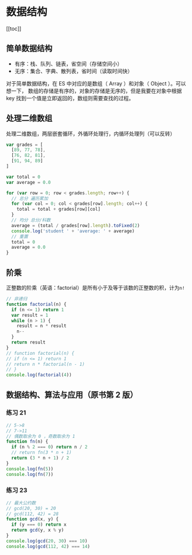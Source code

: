 # 数据结构

[[toc]]

## 简单数据结构

- 有序：栈、队列、链表，省空间（存储空间小）
- 无序：集合、字典、散列表，省时间（读取时间快）

对于简单数据结构，在 ES 中对应的是数组（ Array ）和对象（ Object ）。可以想一下， 数组的存储是有序的，对象的存储是无序的，但是我要在对象中根据 key 找到一个值是立即返回的，数组则需要查找的过程。


## 处理二维数组

处理二维数组，两层嵌套循环，外循环处理行，内循环处理列（可以反转）

```js
var grades = [
  [89, 77, 78],
  [76, 82, 81],
  [91, 94, 89]
]

var total = 0
var average = 0.0

for (var row = 0; row < grades.length; row++) {
  // 总分 遍历累加
  for (var col = 0; col < grades[row].length; col++) {
    total = total + grades[row][col]
  }
  // 均分 总分/科数
  average = (total / grades[row].length).toFixed(2)
  console.log('student ' + 'average: ' + average)
  // 重置
  total = 0
  average = 0.0
}
```

## 阶乘

正整数的阶乘（英语：factorial）是所有小于及等于该数的正整数的积，计为`n!`

```js
// 非递归
function factorial(n) {
  if (n <= 1) return 1
  var result = 1
  while (n > 1) {
    result = n * result
    n--
  }
  return result
}
// function factorial(n) {
// if (n <= 1) return 1
// return n * factorial(n - 1)
// }
console.log(factorial(4))
```

## 数据结构、算法与应用（原书第 2 版）

### 练习 21

```js
// 5->8
// 7->11
// 偶数取余为 0 ，奇数取余为 1
function fn(n) {
  if (n % 2 === 0) return n / 2
  // return fn(3 * n + 1)
  return (3 * n + 1) / 2
}
console.log(fn(5))
console.log(fn(7))
```

### 练习 23

```js
// 最大公约数
// gcd(20, 30) = 20
// gcd(112, 42) = 28
function gcd(x, y) {
  if (y === 0) return x
  return gcd(y, x % y)
}
console.log(gcd(20, 30) === 10)
console.log(gcd(112, 42) === 14)
```
